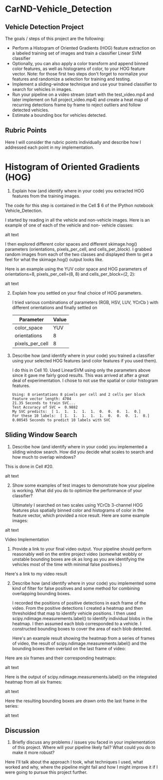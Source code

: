 #  CarND-Vehicle_Detection
## Vehicle Detection Project

The goals / steps of this project are the following:

* Perform a Histogram of Oriented Gradients (HOG) feature extraction on a labeled training set of images and train a classifier Linear SVM classifier
* Optionally, you can also apply a color transform and append binned color features, as well as histograms of color, to your HOG feature vector.
  Note: for those first two steps don't forget to normalize your features and randomize a selection for training and testing.
* Implement a sliding-window technique and use your trained classifier to search for vehicles in images.
* Run your pipeline on a video stream (start with the test_video.mp4 and later implement on full project_video.mp4) and create a   heat map of recurring detections frame by frame to reject outliers and follow detected vehicles.
* Estimate a bounding box for vehicles detected.
## Rubric Points

Here I will consider the rubric points individually and describe how I addressed each point in my implementation.


# Histogram of Oriented Gradients (HOG)

1. Explain how (and identify where in your code) you extracted HOG features from the training images.

  The code for this step is contained in the Cell $ 6 of the IPython notebook Vehicle_Detection.

  I started by reading in all the vehicle and non-vehicle images. Here is an example of one of each of the vehicle and non- vehicle classes:

  alt text

  I then explored different color spaces and different skimage.hog() parameters (orientations, pixels_per_cell, and   cells_per_block). I grabbed random images from each of the two classes and displayed them to get a feel for what the skimage.hog() output looks like.

 Here is an example using the YUV  color space and HOG parameters of orientations=8, pixels_per_cell=(8, 8) and cells_per_block=(2, 2):

alt text

2. Explain how you settled on your final choice of HOG parameters.

   I tried various combinations of parameters (RGB, HSV, LUV, YCrCb ) with different orientations and finally settled on
   
   
     |Parameter      |Value|
     |---------------|-----|
     |color_space    |YUV  |
     |orientations   |8    |
     |pixels_per_cell|8    |
   

3. Describe how (and identify where in your code) you trained a classifier using your selected HOG features (and color features if you used them).

   I do this in Cell 10. Used LinearSVM using only the parameters above since it gave me fairly good results. This was       arrived at after a great deal of experimentation. I chose to not use the spatial or color histogram features.
   
   ```
   Using: 8 orientations 8 pixels per cell and 2 cells per block
   Feature vector length: 4704
   21.35 Seconds to train SVC...
   Test Accuracy of SVC =  0.9882
   My SVC predicts:  [ 1.  1.  1.  1.  1.  0.  0.  0.  1.  0.]
   For these 10 labels:  [ 1.  1.  1.  1.  1.  0.  0.  0.  1.  0.]
   0.00545 Seconds to predict 10 labels with SVC
   ```

## Sliding Window Search

1. Describe how (and identify where in your code) you implemented a sliding window search. How did you decide what scales to search and how much to overlap windows?

  This is done in Cell #20.

alt text

2. Show some examples of test images to demonstrate how your pipeline is working. What did you do to optimize the performance of your classifier?

   Ultimately I searched on two scales using YCrCb 3-channel HOG features plus spatially binned color and histograms of color in the feature vector, which provided a nice result. Here are some example images:

alt text

Video Implementation

1. Provide a link to your final video output. Your pipeline should perform reasonably well on the entire project video (somewhat wobbly or unstable bounding boxes are ok as long as you are identifying the vehicles most of the time with minimal false positives.)

Here's a link to my video result

2. Describe how (and identify where in your code) you implemented some kind of filter for false positives and some method for combining overlapping bounding boxes.

   I recorded the positions of positive detections in each frame of the video. From the positive detections I created a heatmap and then thresholded that map to identify vehicle positions. I then used scipy.ndimage.measurements.label() to identify individual blobs in the heatmap. I then assumed each blob corresponded to a vehicle. I constructed bounding boxes to cover the area of each blob detected.

   Here's an example result showing the heatmap from a series of frames of video, the result of scipy.ndimage.measurements.label() and the bounding boxes then overlaid on the last frame of video:

  Here are six frames and their corresponding heatmaps:

alt text

  Here is the output of scipy.ndimage.measurements.label() on the integrated heatmap from all six frames:

alt text

  Here the resulting bounding boxes are drawn onto the last frame in the series:

alt text

## Discussion

1. Briefly discuss any problems / issues you faced in your implementation of this project. Where will your pipeline likely fail? What could you do to make it more robust?

  Here I'll talk about the approach I took, what techniques I used, what worked and why, where the pipeline might fail and how I might improve it if I were going to pursue this project further.
